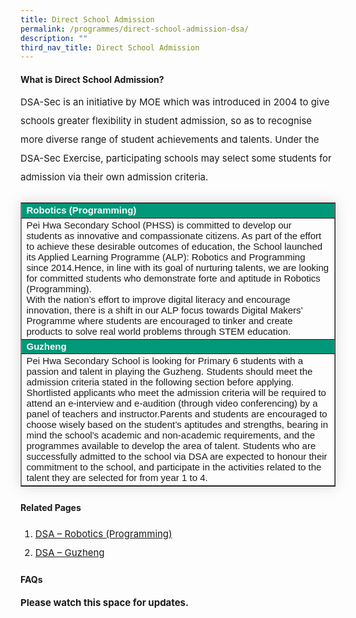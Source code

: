 ```yaml
---
title: Direct School Admission
permalink: /programmes/direct-school-admission-dsa/
description: ""
third_nav_title: Direct School Admission
---
```

<h4><strong>What is Direct School Admission?</strong></h4>
<p style="font-size:15px; line-height:2;margin-top:-5px;">DSA-Sec is an initiative by MOE which was introduced in 2004 to give schools greater flexibility in student admission, so as to recognise more diverse range of student achievements and talents. Under the DSA-Sec Exercise, participating schools may select some students for admission via their own admission criteria.</p>

<table border="1" style="border-collapse: collapse;margin: 25px 0;font-size:15px;font-family: sans-serif;box-shadow: 0 0 20px rgba(0, 0, 0, 0.15);">
<tr style="background-color: #009879;">
				<td style="font-size:15px;margin-bottom:5px; color:white;font-weight:bold;">Robotics (Programming)</td>
</tr>
			
<tr>
				<td style="font-size:15px;margin-bottom:5px;">Pei Hwa Secondary School (PHSS) is committed to develop our students as innovative and compassionate citizens. As part of the effort to achieve these desirable outcomes of education, the School launched its Applied Learning Programme (ALP): Robotics and Programming since 2014.Hence, in line with its goal of nurturing talents, we are looking for committed students who demonstrate forte and aptitude in Robotics (Programming).<br>
				With the nation’s effort to improve digital literacy and encourage innovation, there is a shift in our ALP focus towards Digital Makers’ Programme where students are encouraged to tinker and create products to solve real world problems through STEM education.</td>
</tr>
			
<tr style="background-color: #009879;">
				<td style="font-size:15px;margin-bottom:5px; color:white;font-weight:bold;">Guzheng</td>
				
</tr>
		     
<tr>
				<td style="font-size:15px;margin-bottom:5px;">Pei Hwa Secondary School is looking for Primary 6 students with a passion and talent in playing the Guzheng. Students should meet the admission criteria stated in the following section before applying. Shortlisted applicants who meet the admission criteria will be required to attend an e-interview and e-audition (through video conferencing) by a panel of teachers and instructor.Parents and students are encouraged to choose wisely based on the student’s aptitudes and strengths, bearing in mind the school’s academic and non-academic requirements, and the programmes available to develop the area of talent.
Students who are successfully admitted to the school via DSA are expected to honour their commitment to the school, and participate in the activities related to the talent they are selected for from year 1 to 4.</td>
</tr>

</table>

<h4><strong>Related Pages</strong></h4>
<ol style="margin-top:5px;">
<li style="font-size:15px; line-height:2;">
<a href="/programmes/direct-school-admission-dsa/robotics-programming/">DSA &ndash; Robotics (Programming)</a>
</li>
<li style="font-size:15px; line-height:2;">
<a href="/programmes/direct-school-admission-dsa/guzheng/">DSA &ndash; Guzheng</a>
</li>
</ol>

<h4><strong>FAQs</strong></h4>
<p style="font-size:15px; line-height:2;margin-top:-5px;"><strong>Please watch this space for updates.</strong></p>